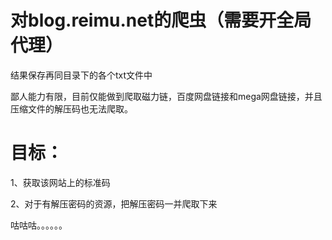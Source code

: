 # 对blog.reimu.net的爬虫（需要开全局代理）
结果保存再同目录下的各个txt文件中

鄙人能力有限，目前仅能做到爬取磁力链，百度网盘链接和mega网盘链接，并且压缩文件的解压码也无法爬取。

# 目标：
1、获取该网站上的标准码

2、对于有解压密码的资源，把解压密码一并爬取下来

咕咕咕。。。。。。
